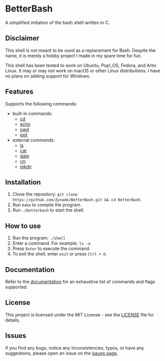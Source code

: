 # BetterBash
A simplified imitation of the bash shell written in C.  

## Disclaimer
This shell is not meant to be used as a replacement for Bash. Despite the name, it is merely a hobby project I made in my spare time for fun.

This shell has been tested to work on Ubuntu, Pop!_OS, Fedora, and Artix Linux. It may or may not work on macOS or other Linux distributions.
I have no plans on adding support for Windows.

## Features
Supports the following commands:
- built-in commands:
    - [cd](documentation.md#cd)  
    - [echo](documentation.md#echo)  
    - [pwd](documentation.md#pwd)
    - [exit](documentation.md#exit)
- external commands:
    - [ls](documentation.md#ls)
    - [cat](documentation.md#cat)
    - [date](documentation.md#date)
    - [rm](documentation.md#rm)
    - [mkdir](documentation.md#mkdir)

## Installation
1. Clone the repository: `git clone https://github.com/Zynade/BetterBash.git && cd BetterBash`.
2. Run `make` to compile the program.
3. Run `./betterbash` to start the shell.

## How to use
1. Run the program: `./shell`
2. Enter a command. For example, `ls -a`
3. Press `Enter` to execute the command.
4. To exit the shell, enter `exit` or press `Ctrl + D`.

## Documentation
Refer to the [documentation](documentation.md) for an exhaustive list of commands and flags supported.

## License
This project is licensed under the MIT License - see the [LICENSE](LICENSE) file for details.

## Issues
If you find any bugs, notice any inconsistencies, typos, or have any suggestions, please open an issue on the [issues page](https://github.com/Zynade/BetterBash/issues).